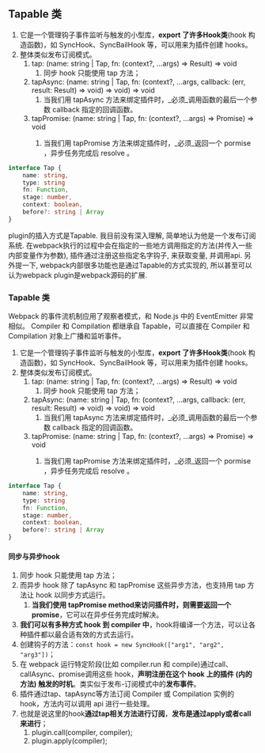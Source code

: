 ## Tapable 类

1. 它是一个管理钩子事件监听与触发的小型库，**export 了许多Hook类**(hook 构造函数)，如 SyncHook、SyncBailHook 等，可以用来为插件创建 hooks。
2. 整体类似发布订阅模式。
   1. tap: (name: string | Tap, fn: (context?, ...args) => Result) => void
      1. 同步 hook 只能使用 tap 方法；
   2. tapAsync: (name: string | Tap, fn: (context?, ...args, callback: (err, result: Result) => void) => void) => void
      1. 当我们用 tapAsync 方法来绑定插件时，_必须_调用函数的最后一个参数 callback 指定的回调函数。
   3. tapPromise: (name: string | Tap, fn: (context?, ...args) => Promise<Result>) => void
      1. 当我们用 tapPromise 方法来绑定插件时，_必须_返回一个 pormise ，异步任务完成后 resolve 。

```ts
interface Tap {
    name: string,
    type: string
    fn: Function,
    stage: number,
    context: boolean,
    before?: string | Array
}
```

plugin的插入方式是Tapable. 我目前没有深入理解, 简单地认为他是一个发布订阅系统. 在webpack执行的过程中会在指定的一些地方调用指定的方法(并传入一些内部变量作为参数), 插件通过注册这些指定名字钩子, 来获取变量, 并调用api.
另外提一下, webpack内部很多功能也是通过Tapable的方式实现的, 所以甚至可以认为webpack plugin是webpack源码的扩展.

### Tapable 类

Webpack 的事件流机制应用了观察者模式，和 Node.js 中的 EventEmitter 非常相似。 Compiler 和 Compilation 都继承自 Tapable，可以直接在 Compiler 和 Compilation 对象上广播和监听事件。

1. 它是一个管理钩子事件监听与触发的小型库，**export 了许多Hook类**(hook 构造函数)，如 SyncHook、SyncBailHook 等，可以用来为插件创建 hooks。
2. 整体类似发布订阅模式。
   1. tap: (name: string | Tap, fn: (context?, ...args) => Result) => void
      1. 同步 hook 只能使用 tap 方法；
   2. tapAsync: (name: string | Tap, fn: (context?, ...args, callback: (err, result: Result) => void) => void) => void
      1. 当我们用 tapAsync 方法来绑定插件时，_必须_调用函数的最后一个参数 callback 指定的回调函数。
   3. tapPromise: (name: string | Tap, fn: (context?, ...args) => Promise<Result>) => void
      1. 当我们用 tapPromise 方法来绑定插件时，_必须_返回一个 pormise ，异步任务完成后 resolve 。

```ts
interface Tap {
    name: string,
    type: string
    fn: Function,
    stage: number,
    context: boolean,
    before?: string | Array
}
```

#### 同步与异步hook

1. 同步 hook 只能使用 tap 方法；
2. 而异步 hook 除了 tapAsync 和 tapPromise 这些异步方法，也支持用 tap 方法让 hook 以同步方式运行。
   1. **当我们使用 tapPromise method来访问插件时，则需要返回一个promise**，它可以在异步任务完成时解决。
3. **我们可以有多种方式 hook 到 compiler 中**，hook将编译一个方法，可以让各种插件都以最合适有效的方式去运行。
4. 创建钩子的方法：`const hook = new SyncHook(["arg1", "arg2", "arg3"])`；
5. 在 webpack 运行特定阶段(比如 compiler.run 和 compile)通过call、callAsync、promise调用这些 hook，**声明注册在这个 hook 上的插件 (内的方法) 触发的时机**。类实似于发布-订阅模式中的**发布事件**。
6. 插件通过tap、tapAsync等方法订阅 Compiler 或 Compilation 实例的 hook，方法内可以调用 api 进行一些处理。
7. 也就是说这里的hook**通过tap相关方法进行订阅**，**发布是通过apply或者call来进行**；
   1. plugin.call(compiler, compiler);
   2. plugin.apply(compiler);
